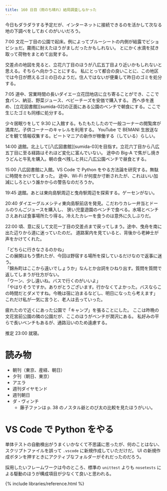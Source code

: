```yaml
---
title: 160 日目（雨のち晴れ）結局調査しなかった
---
```


今日もダラダラする予定だが、インターネットに接続できるのを活かして次なる地の下調べをしておくのがいいだろう。

7:00 文花一丁目の公園で起床。例によってブルーシートの内側が結露でビショビショだ。霧雨に耐えたほうがましだったかもしれない。
とにかく水滴を拭き取って荷物をまとめて出発する。

交差点の地図を見ると、立花六丁目のほうが八広五丁目より近いかもしれないと思える。そちらへ向かうことにする。
私にとって都合の良いことに、この地区では今日が燃えるゴミの日のようだ。住人ではないが便乗して昨日のゴミを処分する。

7:05 道中、営業時間の長いダイエー立花団地店に立ち寄ることができ、ここで食パン、納豆、野菜ジュース、ベビーチーズを安価で購入する。
西へ歩を進め、[立花図書館][sumida-02]の正面にある公園のベンチで朝食にする。ここで生じたゴミも同様に処分する。

少々居眠りをして 9:30 に入館する。もたもたしたので一般コーナーの閲覧席が満席だ。子供コーナーのキャレルを利用する。
YouTube で BEMANI 生放送などを観て情報収集する。ビートマニアの新作が稼働する（している）らしい。

14:00 退館。北上して[八広図書館][sumida-03]を目指す。立花六丁目から八広五丁目に至る経路はそれほど変化に富んでいない。
途中の Big-A で焦がし焼きうどんと牛乳を購入。朝の食べ残しと共に八広公園ベンチで昼食とする。

15:00 八広図書館に入館。VS Code で Python をやる方法論を研究する。無駄に時間をかけてしまった。
途中、Wi-Fi が何度か寸断されたが、これはいい加減にしろという誰かからの警告なのだろうか。

19:45 退館。あとは東向島駅周辺と曳舟駅周辺を探索する。ゲーセンがない。

20:40 ダイエーグルメシティ東向島駅前店を発見。こだわりカレー弁当とドールのりんごジュースを購入し、
狭い児童遊園のベンチで食べる。水場とベンチさえあれば食事場所たり得る。冷えたカレーを食うのは意外に久しぶりだ。

22:00 頃、意に反して文花一丁目の交差点まで戻ってしまう。途中、曳舟を南に出た辺りから道に迷っていたのだ。
道路案内を見ていると、背後から老紳士が声をかけてくれた。

「どちらに行きなさるのかね」<br>
この展開はもう慣れたが、今回は野宿する場所を探しているだけなので返事に迷う。<br>
「錦糸町はここから遠いでしょうか」なんとか台詞をひねり出す。質問を質問で返してしまうが仕方がない。<br>
「ウーン、少し遠いね。バスで行くのがいいよ」<br>
「やはりそうですか。ありがとうございます。行かなくてよかった。バスならこの時間だとダメですね。今晩は宿に泊まるなどし、明日になったら考えます」
これだけ私が一気に言うと、老人は去っていった。

疲れたので近くにあった公園で「キャンプ」を張ることにした。
ここは昨晩の文花宮前公園の隣の公園だが、ここのほうがベンチが潤沢にある。
私好みの平らで長いベンチもあるが、通路沿いのため遠慮する。

推定 23:00 就寝。

# 読み物

* 朝刊（東京、産経、朝日）
* 夕刊（朝日、東京）
* アエラ
* 週刊ダイヤモンド
* 週刊朝日
* ダ・ヴィンチ
  * 藤子ファンは p. 38 のノスタル爺とのび太の比較を見たほうがいい。

# VS Code で Python をやる

単体テストの自動検出がうまくいかなくて不思議に思ったが、何のことはない、スクリプトファイルを誤って `.vscode` に新規作成していただけだ。
UI の新規作成ボタンを押すときにアクティブなフォルダーがそれだったのだろう。

採用したいフレームワークは今のところ、標準の `unittest` よりも `nosetests` による駆動のほうが構成項目が少なくて良いと思われる。

{% include libraries/reference.html %}
